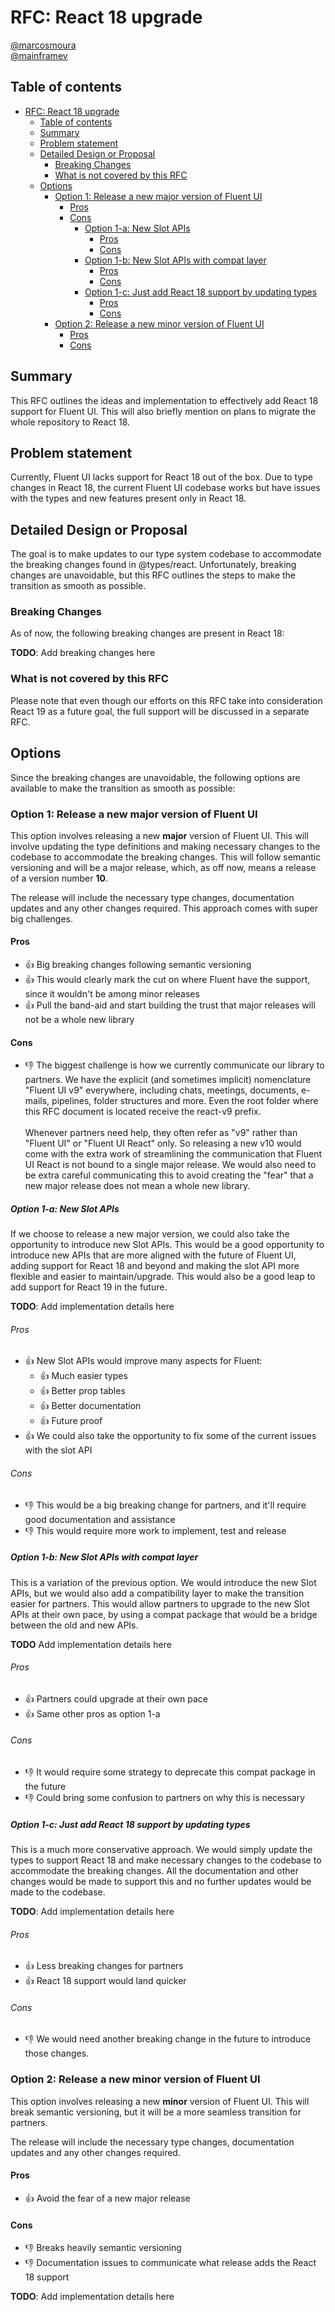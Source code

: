 <!-- Disable markdown rule as we need duplicate headers to show multiple pros/cons for the sections -->
<!-- markdownlint-disable MD024 -->

# RFC: React 18 upgrade

[@marcosmoura](https://github.com/marcosmoura)\
[@mainframev](https://github.com/mainframev)

## Table of contents

- [RFC: React 18 upgrade](#rfc-react-18-upgrade)
  - [Table of contents](#table-of-contents)
  - [Summary](#summary)
  - [Problem statement](#problem-statement)
  - [Detailed Design or Proposal](#detailed-design-or-proposal)
    - [Breaking Changes](#breaking-changes)
    - [What is not covered by this RFC](#what-is-not-covered-by-this-rfc)
  - [Options](#options)
    - [Option 1: Release a new major version of Fluent UI](#option-1-release-a-new-major-version-of-fluent-ui)
      - [Pros](#pros)
      - [Cons](#cons)
        - [Option 1-a: New Slot APIs](#option-1-a-new-slot-apis)
          - [Pros](#pros-1)
          - [Cons](#cons-1)
        - [Option 1-b: New Slot APIs with compat layer](#option-1-b-new-slot-apis-with-compat-layer)
          - [Pros](#pros-2)
          - [Cons](#cons-2)
        - [Option 1-c: Just add React 18 support by updating types](#option-1-c-just-add-react-18-support-by-updating-types)
          - [Pros](#pros-3)
          - [Cons](#cons-3)
    - [Option 2: Release a new minor version of Fluent UI](#option-2-release-a-new-minor-version-of-fluent-ui)
      - [Pros](#pros-4)
      - [Cons](#cons-4)

## Summary

This RFC outlines the ideas and implementation to effectively add React 18 support for Fluent UI. This will also briefly mention on plans to migrate the whole repository to React 18.

## Problem statement

Currently, Fluent UI lacks support for React 18 out of the box. Due to type changes in React 18, the current Fluent UI codebase works but have issues with the types and new features present only in React 18.

## Detailed Design or Proposal

The goal is to make updates to our type system codebase to accommodate the breaking changes found in @types/react. Unfortunately, breaking changes are unavoidable, but this RFC outlines the steps to make the transition as smooth as possible.

### Breaking Changes

As of now, the following breaking changes are present in React 18:

**TODO**: Add breaking changes here

### What is not covered by this RFC

Please note that even though our efforts on this RFC take into consideration React 19 as a future goal, the full support will be discussed in a separate RFC.

## Options

Since the breaking changes are unavoidable, the following options are available to make the transition as smooth as possible:

### Option 1: Release a new major version of Fluent UI

This option involves releasing a new **major** version of Fluent UI. This will involve updating the type definitions and making necessary changes to the codebase to accommodate the breaking changes. This will follow semantic versioning and will be a major release, which, as off now, means a release of a version number **10**.

The release will include the necessary type changes, documentation updates and any other changes required. This approach comes with super big challenges.

#### Pros

- 👍 Big breaking changes following semantic versioning
- 👍 This would clearly mark the cut on where Fluent have the support, since it wouldn't be among minor releases
- 👍 Pull the band-aid and start building the trust that major releases will not be a whole new library

#### Cons

- 👎 The biggest challenge is how we currently communicate our library to partners. We have the explicit (and sometimes implicit) nomenclature "Fluent UI v9" everywhere, including chats, meetings, documents, e-mails, pipelines, folder structures and more. Even the root folder where this RFC document is located receive the react-v9 prefix.\
  \
  Whenever partners need help, they often refer as "v9" rather than "Fluent UI" or "Fluent UI React" only. So releasing a new v10 would come with the extra work of streamlining the communication that Fluent UI React is not bound to a single major release. We would also need to be extra careful communicating this to avoid creating the "fear" that a new major release does not mean a whole new library.

##### Option 1-a: New Slot APIs

If we choose to release a new major version, we could also take the opportunity to introduce new Slot APIs. This would be a good opportunity to introduce new APIs that are more aligned with the future of Fluent UI, adding support for React 18 and beyond and making the slot API more flexible and easier to maintain/upgrade. This would also be a good leap to add support for React 19 in the future.

**TODO**: Add implementation details here

###### Pros

- 👍 New Slot APIs would improve many aspects for Fluent:
  - 👍 Much easier types
  - 👍 Better prop tables
  - 👍 Better documentation
  - 👍 Future proof
- 👍 We could also take the opportunity to fix some of the current issues with the slot API

###### Cons

- 👎 This would be a big breaking change for partners, and it'll require good documentation and assistance
- 👎 This would require more work to implement, test and release

##### Option 1-b: New Slot APIs with compat layer

This is a variation of the previous option. We would introduce the new Slot APIs, but we would also add a compatibility layer to make the transition easier for partners. This would allow partners to upgrade to the new Slot APIs at their own pace, by using a compat package that would be a bridge between the old and new APIs.

**TODO** Add implementation details here

###### Pros

- 👍 Partners could upgrade at their own pace
- 👍 Same other pros as option 1-a

###### Cons

- 👎 It would require some strategy to deprecate this compat package in the future
- 👎 Could bring some confusion to partners on why this is necessary

##### Option 1-c: Just add React 18 support by updating types

This is a much more conservative approach. We would simply update the types to support React 18 and make necessary changes to the codebase to accommodate the breaking changes. All the documentation and other changes would be made to support this and no further updates would be made to the codebase.

**TODO**: Add implementation details here

###### Pros

- 👍 Less breaking changes for partners
- 👍 React 18 support would land quicker

###### Cons

- 👎 We would need another breaking change in the future to introduce those changes.

### Option 2: Release a new minor version of Fluent UI

This option involves releasing a new **minor** version of Fluent UI. This will break semantic versioning, but it will be a more seamless transition for partners.

The release will include the necessary type changes, documentation updates and any other changes required.

#### Pros

- 👍 Avoid the fear of a new major release

#### Cons

- 👎 Breaks heavily semantic versioning
- 👎 Documentation issues to communicate what release adds the React 18 support

**TODO**: Add implementation details here
